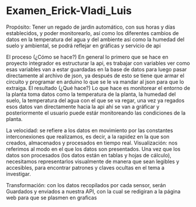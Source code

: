 # Examen_Erick-Vladi_Luis

Propósito: 
Tener un regado de jardin automático, con sus horas y días establecidos, y poder monitorearlo, así como los diferentes cambios de datos en la temperatura del agua y del ambiente así como la humedad del suelo y ambiental, se podrá reflejar en gráficas y servicio de api



El proceso (¿Cómo se hace?)
 En general lo primero que se hace en proyecto integrador es estructurar la api, es trabajar con variables ver como esas variables van a estar guardadas en la base de datos para luego pasar directamente al archivo de json, ya después de esto se tiene que armar el circuito y programar en arduino lo que se le va mandar al json para que lo extraiga.
El resultado (¿Qué hace?)
 Lo que hace es monitorear el entorno de la planta toma datos como la temperatura de la planta, la humedad del suelo, la temperatura del agua con el que se va regar, una vez ya regados esos datos van directamente hacia la api ahí se van a gráficar y posteriormente el usuario puede estár monitoreando las condiciones de la planta.
 
 La velocidad: se refiere a los datos en movimiento por las constantes interconexiones que realizamos, es decir, a la rapidez en la que son creados, almacenados y procesados en tiempo real.
Visualización: nos referimos al modo en el que los datos son presentados. Una vez que los datos son procesados (los datos están en tablas y hojas de cálculo), necesitamos representarlos visualmente de manera que sean legibles y accesibles, para encontrar patrones y claves ocultas en el tema a investigar.

Transformación: con los datos recopilados por cada sensor, serán Guardados y enviados a nuestra API, con la cual se redigiran a la página web para que se plasmen en graficas

